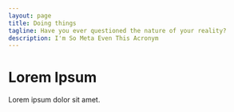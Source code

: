```yaml
---
layout: page
title: Doing things
tagline: Have you ever questioned the nature of your reality?
description: I'm So Meta Even This Acronym
---
```


# Lorem Ipsum
Lorem ipsum dolor sit amet.
